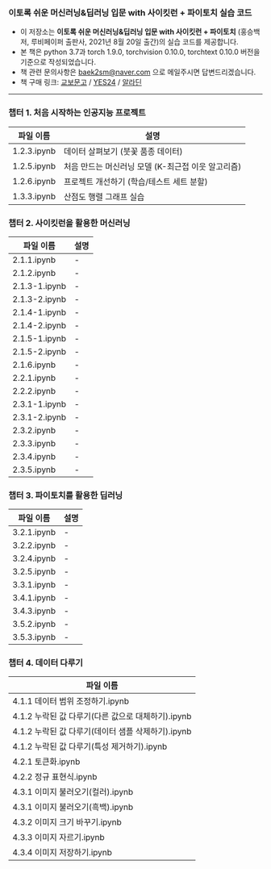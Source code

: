 ### 이토록 쉬운 머신러닝&딥러닝 입문 with 사이킷런 + 파이토치 실습 코드
- 이 저장소는 <b>이토록 쉬운 머신러닝&딥러닝 입문 with 사이킷런 + 파이토치</b> (홍승백 저, 루비페이퍼 출판사, 2021년 8월 20일 출간)의 실습 코드를 제공합니다.
- 본 책은 python 3.7과 torch 1.9.0, torchvision 0.10.0, torchtext 0.10.0 버전을 기준으로 작성되었습니다.
- 책 관련 문의사항은 baek2sm@naver.com 으로 메일주시면 답변드리겠습니다.
- 책 구매 링크: [교보문고](http://www.kyobobook.co.kr/product/detailViewKor.laf?mallGb=KOR&ejkGb=KOR&linkClass=&barcode=9791186710692) / [YES24](http://www.yes24.com/Product/Goods/103412517) / [알라딘](https://www.aladin.co.kr/shop/wproduct.aspx?ISBN=K932734583&start=pnaver_02)
<hr>

### 챕터 1. 처음 시작하는 인공지능 프로젝트
파일 이름|설명
-|---
1.2.3.ipynb|데이터 살펴보기 (붓꽃 품종 데이터)
1.2.5.ipynb|처음 만드는 머신러닝 모델 (K-최근접 이웃 알고리즘)
1.2.6.ipynb|프로젝트 개선하기 (학습/테스트 세트 분할)
1.3.3.ipynb|산점도 행렬 그래프 실습

### 챕터 2. 사이킷런을 활용한 머신러닝
파일 이름|설명
-|---
2.1.1.ipynb|-
2.1.2.ipynb|-
2.1.3-1.ipynb|-
2.1.3-2.ipynb|-
2.1.4-1.ipynb|-
2.1.4-2.ipynb|-
2.1.5-1.ipynb|-
2.1.5-2.ipynb|-
2.1.6.ipynb|-
2.2.1.ipynb|-
2.2.2.ipynb|-
2.3.1-1.ipynb|-
2.3.1-2.ipynb|-
2.3.2.ipynb|-
2.3.3.ipynb|-
2.3.4.ipynb|-
2.3.5.ipynb|-

### 챕터 3. 파이토치를 활용한 딥러닝
파일 이름|설명
-|---
3.2.1.ipynb|-
3.2.2.ipynb|-
3.2.4.ipynb|-
3.2.5.ipynb|-
3.3.1.ipynb|-
3.4.1.ipynb|-
3.4.3.ipynb|-
3.5.2.ipynb|-
3.5.3.ipynb|-

### 챕터 4. 데이터 다루기
|파일 이름|
|-|
|4.1.1 데이터 범위 조정하기.ipynb|
|4.1.2 누락된 값 다루기(다른 값으로 대체하기).ipynb|
|4.1.2 누락된 값 다루기(데이터 샘플 삭제하기).ipynb|
|4.1.2 누락된 값 다루기(특성 제거하기).ipynb|
|4.2.1 토큰화.ipynb|
|4.2.2 정규 표현식.ipynb|
|4.3.1 이미지 불러오기(컬러).ipynb|
|4.3.1 이미지 불러오기(흑백).ipynb|
|4.3.2 이미지 크기 바꾸기.ipynb|
|4.3.3 이미지 자르기.ipynb|
|4.3.4 이미지 저장하기.ipynb|
